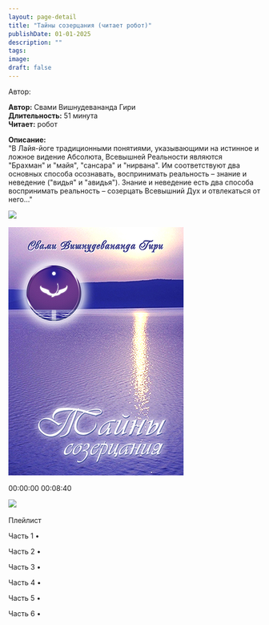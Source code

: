 ```yaml
---
layout: page-detail
title: "Тайны созерцания (читает робот)"
publishDate: 01-01-2025
description: ""
tags:
image:
draft: false
---
```


Автор: 

**Автор:** Свами Вишнудевананда Гири  
**Длительность:** 51 минута  
**Читает:** робот

**Описание:**  
 "В Лайя-йоге традиционными понятиями, указывающими на истинное и ложное видение Абсолюта, Всевышней Реальности являются "Брахман" и "майя", "сансара" и "нирвана". Им соответствуют два основных способа осознавать, воспринимать реальность – знание и неведение ("видья" и "авидья"). Знание и неведение есть два способа воспринимать реальность – созерцать Всевышний Дух и отвлекаться от него..."

  
![](/knigi/kodex/img/show-playlist.svg) 

![](/upload/iblock/fd9/fd952f0e6b03f4327af0e1d191c40fa1.png) 

00:00:00 00:08:40 

![](/knigi/kodex/img/close.svg) 

 Плейлист

Часть 1  • 

Часть 2  • 

Часть 3  • 

Часть 4  • 

Часть 5  • 

Часть 6  • 

  
